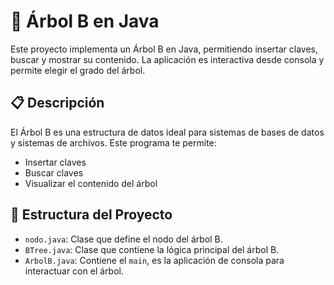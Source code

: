 # 🌳 Árbol B en Java

Este proyecto implementa un Árbol B en Java, permitiendo insertar claves, buscar y mostrar su contenido. La aplicación es interactiva desde consola y permite elegir el grado del árbol.

## 📋 Descripción

El Árbol B es una estructura de datos ideal para sistemas de bases de datos y sistemas de archivos. Este programa te permite:

- Insertar claves
- Buscar claves
- Visualizar el contenido del árbol
  
## 🧠 Estructura del Proyecto

- `nodo.java`: Clase que define el nodo del árbol B.
- `BTree.java`: Clase que contiene la lógica principal del árbol B. 
- `ArbolB.java`: Contiene el `main`, es la aplicación de consola para interactuar con el árbol.
